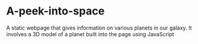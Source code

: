 # A-peek-into-space

A static webpage that gives information on various planets in our galaxy. It involves a 3D model of a planet built into the page using JavaScript
